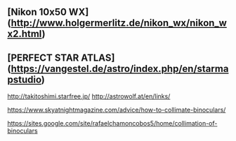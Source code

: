 ## [Nikon 10x50 WX] (http://www.holgermerlitz.de/nikon_wx/nikon_wx2.html)

## [PERFECT STAR ATLAS] (https://vangestel.de/astro/index.php/en/starmapstudio)

http://takitoshimi.starfree.jp/
http://astrowolf.at/en/links/

https://www.skyatnightmagazine.com/advice/how-to-collimate-binoculars/

https://sites.google.com/site/rafaelchamoncobos5/home/collimation-of-binoculars